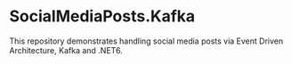 # SocialMediaPosts.Kafka
This repository demonstrates handling social media posts via Event Driven Architecture, Kafka and .NET6. 
